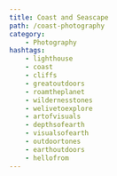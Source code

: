 ```yaml
---
title: Coast and Seascape
path: /coast-photography
category: 
    - Photography
hashtags:
    - lighthouse
    - coast
    - cliffs
    - greatoutdoors
    - roamtheplanet
    - wildernesstones
    - welivetoexplore
    - artofvisuals
    - depthsofearth
    - visualsofearth
    - outdoortones
    - earthoutdoors
    - hellofrom
---
```

